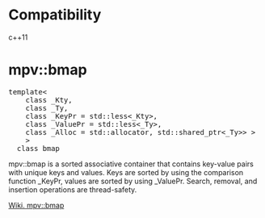 # Compatibility
c++11

# mpv::bmap
<pre>
template<
    class _Kty, 
    class _Ty,
    class _KeyPr = std::less<_Kty>,
    class _ValuePr = std::less<_Ty>,
    class _Alloc = std::allocator<std::pair<std::shared_ptr<_Kty>, std::shared_ptr<_Ty>> >
    >
  class bmap 
</pre>

mpv::bmap is a sorted associative container that contains key-value pairs with unique keys and values. Keys are sorted by using the comparison function _KeyPr, values are sorted by using _ValuePr.
Search, removal, and insertion operations are thread-safety.

[Wiki. mpv::bmap](https://github.com/paulusmas/bmap/wiki)
